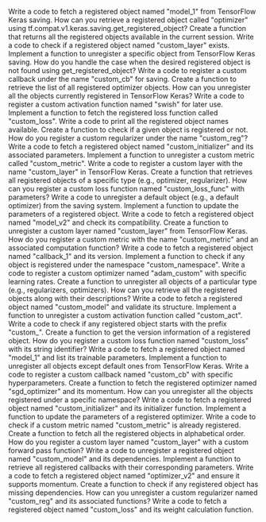 Write a code to fetch a registered object named "model_1" from TensorFlow Keras saving.
How can you retrieve a registered object called "optimizer" using tf.compat.v1.keras.saving.get_registered_object?
Create a function that returns all the registered objects available in the current session.
Write a code to check if a registered object named "custom_layer" exists.
Implement a function to unregister a specific object from TensorFlow Keras saving.
How do you handle the case when the desired registered object is not found using get_registered_object?
Write a code to register a custom callback under the name "custom_cb" for saving.
Create a function to retrieve the list of all registered optimizer objects.
How can you unregister all the objects currently registered in TensorFlow Keras?
Write a code to register a custom activation function named "swish" for later use.
Implement a function to fetch the registered loss function called "custom_loss".
Write a code to print all the registered object names available.
Create a function to check if a given object is registered or not.
How do you register a custom regularizer under the name "custom_reg"?
Write a code to fetch a registered object named "custom_initializer" and its associated parameters.
Implement a function to unregister a custom metric called "custom_metric".
Write a code to register a custom layer with the name "custom_layer" in TensorFlow Keras.
Create a function that retrieves all registered objects of a specific type (e.g., optimizer, regularizer).
How can you register a custom loss function named "custom_loss_func" with parameters?
Write a code to unregister a default object (e.g., a default optimizer) from the saving system.
Implement a function to update the parameters of a registered object.
Write a code to fetch a registered object named "model_v2" and check its compatibility.
Create a function to unregister a custom layer named "custom_layer" from TensorFlow Keras.
How do you register a custom metric with the name "custom_metric" and an associated computation function?
Write a code to fetch a registered object named "callback_1" and its version.
Implement a function to check if any object is registered under the namespace "custom_namespace".
Write a code to register a custom optimizer named "adam_custom" with specific learning rates.
Create a function to unregister all objects of a particular type (e.g., regularizers, optimizers).
How can you retrieve all the registered objects along with their descriptions?
Write a code to fetch a registered object named "custom_model" and validate its structure.
Implement a function to unregister a custom activation function called "custom_act".
Write a code to check if any registered object starts with the prefix "custom_".
Create a function to get the version information of a registered object.
How do you register a custom loss function named "custom_loss" with its string identifier?
Write a code to fetch a registered object named "model_1" and list its trainable parameters.
Implement a function to unregister all objects except default ones from TensorFlow Keras.
Write a code to register a custom callback named "custom_cb" with specific hyperparameters.
Create a function to fetch the registered optimizer named "sgd_optimizer" and its momentum.
How can you unregister all the objects registered under a specific namespace?
Write a code to fetch a registered object named "custom_initializer" and its initializer function.
Implement a function to update the parameters of a registered optimizer.
Write a code to check if a custom metric named "custom_metric" is already registered.
Create a function to fetch all the registered objects in alphabetical order.
How do you register a custom layer named "custom_layer" with a custom forward pass function?
Write a code to unregister a registered object named "custom_model" and its dependencies.
Implement a function to retrieve all registered callbacks with their corresponding parameters.
Write a code to fetch a registered object named "optimizer_v2" and ensure it supports momentum.
Create a function to check if any registered object has missing dependencies.
How can you unregister a custom regularizer named "custom_reg" and its associated functions?
Write a code to fetch a registered object named "custom_loss" and its weight calculation function.